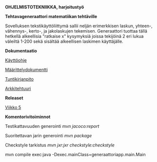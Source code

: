 **OHJELMISTOTEKNIIKKA, harjoitustyö**



**Tehtavageneraattori matematiikan tehtäville**

Sovelluksen tekstikäyttöliittymä sallii neljän erimerkkisen laskun, yhteen-, vähennys-, kerto-, ja jakolaskujen tekemisen. Generaattori tuottaa tällä hetkellä alkeellisia "ratkaise x" kysymyksiä joissa tekijöinä 2 eri lukua väleiltä 1-200 sekä sisältää alkeellisen laskimen käyttäjälle.



**Dokumentaatio**

[Käyttöohje](https://github.com/mcpetri/ot-harjoitustyo/blob/master/Dokumentointi/kayttoohje.md)

[Määrittelydokumentti](https://github.com/mcpetri/ot-harjoitustyo/blob/master/Dokumentointi/Maarittelydokumentti.md)

[Tuntikirjanpito](https://github.com/mcpetri/ot-harjoitustyo/blob/master/Dokumentointi/tuntikirjanpito.md)

[Arkkitehtuuri](https://github.com/mcpetri/ot-harjoitustyo/blob/master/Dokumentointi/arkkitehtuuri.md)


**Releaset**

[Viikko 5](https://github.com/mcpetri/ot-harjoitustyo/releases/tag/viikko5)

**Komentorivitoiminnot**


Testikattavuuden generointi *mvn jacoco:report*

Suoritettavan jarin generointi *mvn package*

Checkstyle tarkistus *mvn jxr:jxr checkstyle:checkstyle*



mvn compile exec:java -Dexec.mainClass=generaattoriapp.main.Main



